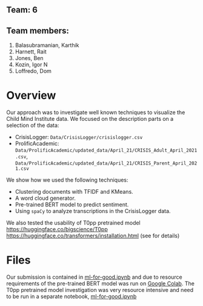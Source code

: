 ## Team: 6
## Team members: 

1.   Balasubramanian, Karthik
2.   Harnett, Rait
3.   Jones, Ben
4.   Kozin, Igor N
5.   Loffredo, Dom

# Overview

Our approach was to investigate well known techniques to visualize the Child Mind Institute data. We focused on the description parts on a selection of the data:

*   CrisisLogger: `Data/CrisisLogger/crisislogger.csv`
*   ProlificAcademic: `Data/ProlificAcademic/updated_data/April_21/CRISIS_Adult_April_2021.csv`, `Data/ProlificAcademic/updated_data/April_21/CRISIS_Parent_April_2021.csv`

We show how we used the following techniques:

*   Clustering documents with TFIDF and KMeans.
*   A word cloud generator.
*   Pre-trained BERT model to predict sentiment.
*   Using ``spaCy`` to analyze transcriptions in the CrisisLogger data.

We also tested the usability of T0pp pretrained model
https://huggingface.co/bigscience/T0pp https://huggingface.co/transformers/installation.html (see for details)
# Files
Our submission is contained in [ml-for-good.ipynb](https://github.com/raitharnett/ML-for-Good-Hackathon/blob/main/ml_for_good.ipynb) and due to resource requirements of the pre-trained BERT model was run on [Google Colab](https://colab.research.google.com/). 
The T0pp pretrained model investigation was very resource intensive and need to be run in a separate notebook, [ml-for-good.ipynb](https://github.com/raitharnett/ML-for-Good-Hackathon/blob/main/ml_for_good.ipynb)
